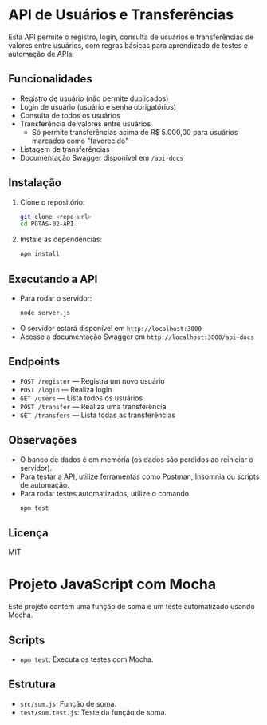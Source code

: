 # API de Usuários e Transferências

Esta API permite o registro, login, consulta de usuários e transferências de valores entre usuários, com regras básicas para aprendizado de testes e automação de APIs.

## Funcionalidades
- Registro de usuário (não permite duplicados)
- Login de usuário (usuário e senha obrigatórios)
- Consulta de todos os usuários
- Transferência de valores entre usuários
	- Só permite transferências acima de R$ 5.000,00 para usuários marcados como "favorecido"
- Listagem de transferências
- Documentação Swagger disponível em `/api-docs`

## Instalação

1. Clone o repositório:
	 ```bash
	 git clone <repo-url>
	 cd PGTAS-02-API
	 ```
2. Instale as dependências:
	 ```bash
	 npm install
	 ```

## Executando a API

- Para rodar o servidor:
	```bash
	node server.js
	```
- O servidor estará disponível em `http://localhost:3000`
- Acesse a documentação Swagger em `http://localhost:3000/api-docs`

## Endpoints

- `POST /register` — Registra um novo usuário
- `POST /login` — Realiza login
- `GET /users` — Lista todos os usuários
- `POST /transfer` — Realiza uma transferência
- `GET /transfers` — Lista todas as transferências

## Observações
- O banco de dados é em memória (os dados são perdidos ao reiniciar o servidor).
- Para testar a API, utilize ferramentas como Postman, Insomnia ou scripts de automação.
- Para rodar testes automatizados, utilize o comando:
	```bash
	npm test
	```

## Licença
MIT
# Projeto JavaScript com Mocha

Este projeto contém uma função de soma e um teste automatizado usando Mocha.

## Scripts
- `npm test`: Executa os testes com Mocha.

## Estrutura
- `src/sum.js`: Função de soma.
- `test/sum.test.js`: Teste da função de soma.
